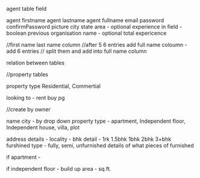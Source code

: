 

agent table field

agent firstname
agent lastname
agent fullname
email
password
confirmPassword
picture
city 
state
area - optional
experience in field - boolean
previous organisation name - optional
total expericence


//first name last name column
//after 5 6 entries add full name coloumn - add 6 entries
// split them and add into full name column


<!-- prisma notes -->

relation between tables 

//property tables


property type
Residential, Commertial

looking to - rent buy pg

//create by owner

name 
city - by drop down
property type - apartment, Independent floor, Independent house, villa, plot

address details - 
locality - 
bhk detail - 1rk 1.5bhk 1bhk 2bhk 3+bhk
 furshined type - fully, semi, unfurnished
    details of what pieces of furnished

if apartment -
   

if independent floor -
    build up area - sq.ft.
